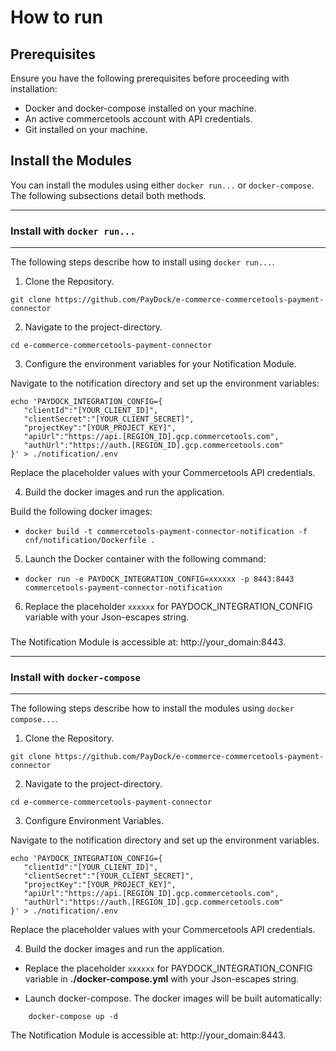 # How to run

## Prerequisites

Ensure you have the following prerequisites before proceeding with installation:

- Docker and docker-compose installed on your machine.
- An active commercetools account with API credentials.
- Git installed on your machine.


## Install the Modules

You can install the modules using either `docker run...` or `docker-compose`. The following subsections detail both methods.


---
### Install with `docker run...`
---

The following steps describe how to install using `docker run...`.

1. Clone the Repository.

```
git clone https://github.com/PayDock/e-commerce-commercetools-payment-connector
```

2. Navigate to the project-directory.
```
cd e-commerce-commercetools-payment-connector
```

3. Configure the environment variables for your  Notification Module.

Navigate to the notification directory and set up the environment variables:

```
echo 'PAYDOCK_INTEGRATION_CONFIG={
   "clientId":"[YOUR_CLIENT_ID]",
   "clientSecret":"[YOUR_CLIENT_SECRET]",
   "projectKey":"[YOUR_PROJECT_KEY]",
   "apiUrl":"https://api.[REGION_ID].gcp.commercetools.com",
   "authUrl":"https://auth.[REGION_ID].gcp.commercetools.com"
}' > ./notification/.env
```

Replace the placeholder values with your Commercetools API credentials.

4. Build the docker images and run the application.

Build the following docker images:

- `docker build -t commercetools-payment-connector-notification -f cnf/notification/Dockerfile .`

5. Launch the Docker container with the following command:

- `docker run -e PAYDOCK_INTEGRATION_CONFIG=xxxxxx -p 8443:8443 commercetools-payment-connector-notification`

6. Replace the placeholder `xxxxxx` for PAYDOCK_INTEGRATION_CONFIG variable  with your Json-escapes string.
###

The Notification Module is accessible at: http://your_domain:8443.



---
### Install with `docker-compose`
---

The following steps describe how to install the modules using `docker compose...`.

1. Clone the Repository.

```
git clone https://github.com/PayDock/e-commerce-commercetools-payment-connector
```

2. Navigate to the project-directory.

```
cd e-commerce-commercetools-payment-connector
```

3. Configure Environment Variables.

Navigate to the notification directory and set up the environment variables.

```
echo 'PAYDOCK_INTEGRATION_CONFIG={
   "clientId":"[YOUR_CLIENT_ID]",
   "clientSecret":"[YOUR_CLIENT_SECRET]",
   "projectKey":"[YOUR_PROJECT_KEY]",
   "apiUrl":"https://api.[REGION_ID].gcp.commercetools.com",
   "authUrl":"https://auth.[REGION_ID].gcp.commercetools.com"
}' > ./notification/.env
```

Replace the placeholder values with your Commercetools API credentials.


4. Build the docker images and run the application.

* Replace the placeholder `xxxxxx` for PAYDOCK_INTEGRATION_CONFIG variable in **./docker-compose.yml** with your Json-escapes string.


* Launch docker-compose. The docker images will be built automatically:

```
    docker-compose up -d
```


The Notification Module is accessible at: http://your_domain:8443.

